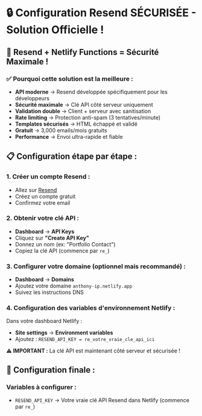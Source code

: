 # 🔒 Configuration Resend SÉCURISÉE - Solution Officielle !

## 🚀 Resend + Netlify Functions = Sécurité Maximale !

### **✅ Pourquoi cette solution est la meilleure :**
- **API moderne** → Resend développée spécifiquement pour les développeurs
- **Sécurité maximale** → Clé API côté serveur uniquement
- **Validation double** → Client + serveur avec sanitisation
- **Rate limiting** → Protection anti-spam (3 tentatives/minute)
- **Templates sécurisés** → HTML échappé et validé
- **Gratuit** → 3,000 emails/mois gratuits
- **Performance** → Envoi ultra-rapide et fiable

## 📋 Configuration étape par étape :

### **1. Créer un compte Resend :**
- Allez sur [Resend](https://resend.com)
- Créez un compte gratuit
- Confirmez votre email

### **2. Obtenir votre clé API :**
- **Dashboard** → **API Keys**
- Cliquez sur **"Create API Key"**
- Donnez un nom (ex: "Portfolio Contact")
- Copiez la clé API (commence par `re_`)

### **3. Configurer votre domaine (optionnel mais recommandé) :**
- **Dashboard** → **Domains**
- Ajoutez votre domaine `anthony-ip.netlify.app`
- Suivez les instructions DNS

### **4. Configuration des variables d'environnement Netlify :**
Dans votre dashboard Netlify :
- **Site settings** → **Environment variables**
- Ajoutez : `RESEND_API_KEY = re_votre_vraie_cle_api_ici`

**⚠️ IMPORTANT :** La clé API est maintenant côté serveur et sécurisée !

## 🔧 Configuration finale :

### **Variables à configurer :**
- `RESEND_API_KEY` → Votre vraie clé API Resend dans Netlify (commence par `re_`)